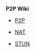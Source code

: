 **P2P Wiki**

* [P2P](https://en.wikipedia.org/wiki/Peer-to-peer)

* [NAT](https://en.wikipedia.org/wiki/Network_address_translation)

* [STUN](https://en.wikipedia.org/wiki/STUN)

